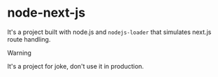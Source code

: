 # node-next-js

It's a project built with node.js and `nodejs-loader` that simulates next.js route handling.

> [!WARNING]
> It's a project for joke, don't use it in production.
